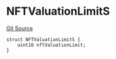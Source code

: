 # NFTValuationLimitS
[Git Source](https://github.com/thrackle-io/tron/blob/e8b36a3b12094b00c1b143dd36d9acbc1f486a67/src/client/token/handler/diamond/RuleStorage.sol)


```solidity
struct NFTValuationLimitS {
    uint16 nftValuationLimit;
}
```

